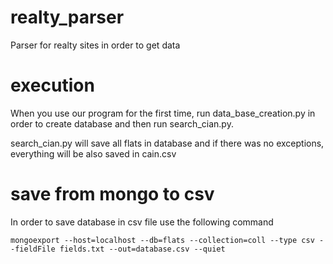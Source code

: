 # realty_parser
Parser for realty sites in order to get data

# execution

When you use our program for the first time, run data_base_creation.py in order to create database and then run search_cian.py.

search_cian.py will save all flats in database and if there was no exceptions, everything will be also saved in cain.csv

# save from mongo to csv

In order to save database in csv file use the following command 

`mongoexport --host=localhost --db=flats --collection=coll --type csv --fieldFile fields.txt --out=database.csv --quiet`
